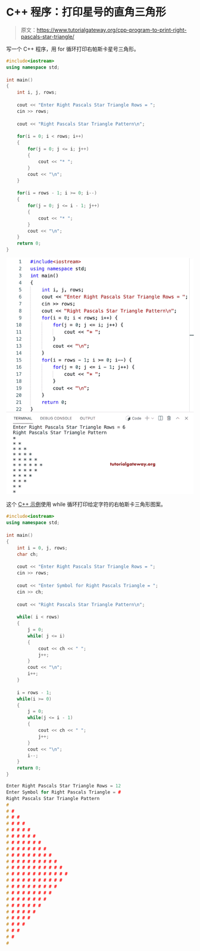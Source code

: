 # C++ 程序：打印星号的直角三角形

> 原文：<https://www.tutorialgateway.org/cpp-program-to-print-right-pascals-star-triangle/>

写一个 C++ 程序，用 for 循环打印右帕斯卡星号三角形。

```cpp
#include<iostream>
using namespace std;

int main()
{
	int i, j, rows;

    cout << "Enter Right Pascals Star Triangle Rows = ";
    cin >> rows;

    cout << "Right Pascals Star Triangle Pattern\n"; 

    for(i = 0; i < rows; i++)
    {
    	for(j = 0; j <= i; j++)
		{
            cout << "* ";
        }
        cout << "\n";
    }	

    for(i = rows - 1; i >= 0; i--)
    {
    	for(j = 0; j <= i - 1; j++)
		{
            cout << "* ";
        }
        cout << "\n";
    }	
 	return 0;
}
```

![C++ Program to Print Right Pascals Star Triangle](img/c682278e14be5b5f80b741dd4c7ec29e.png)

这个 [C++ 示例](https://www.tutorialgateway.org/cpp-programs/)使用 while 循环打印给定字符的右帕斯卡三角形图案。

```cpp
#include<iostream>
using namespace std;

int main()
{
	int i = 0, j, rows;
    char ch;

    cout << "Enter Right Pascals Star Triangle Rows = ";
    cin >> rows;

    cout << "Enter Symbol for Right Pascals Triangle = ";
    cin >> ch;

    cout << "Right Pascals Star Triangle Pattern\n"; 

    while( i < rows)
    {
        j = 0;
    	while( j <= i)
		{
            cout << ch << " ";
            j++;
        }
        cout << "\n";
        i++;
    }	

    i = rows - 1; 
    while(i >= 0)
    {
        j = 0; 
    	while(j <= i - 1)
		{
            cout << ch << " ";
            j++;
        }
        cout << "\n";
        i--;
    }	
 	return 0;
}
```

```cpp
Enter Right Pascals Star Triangle Rows = 12
Enter Symbol for Right Pascals Triangle = #
Right Pascals Star Triangle Pattern
# 
# # 
# # # 
# # # # 
# # # # # 
# # # # # # 
# # # # # # # 
# # # # # # # # 
# # # # # # # # # 
# # # # # # # # # # 
# # # # # # # # # # # 
# # # # # # # # # # # # 
# # # # # # # # # # # 
# # # # # # # # # # 
# # # # # # # # # 
# # # # # # # # 
# # # # # # # 
# # # # # # 
# # # # # 
# # # # 
# # # 
# # 
# 
```